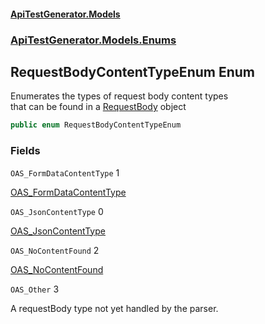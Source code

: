 #### [ApiTestGenerator.Models](ApiTestGenerator.Models.md 'ApiTestGenerator.Models')
### [ApiTestGenerator.Models.Enums](ApiTestGenerator.Models.md#ApiTestGenerator.Models.Enums 'ApiTestGenerator.Models.Enums')

## RequestBodyContentTypeEnum Enum

Enumerates the types of request body content types   
that can be found in a [RequestBody](https://docs.microsoft.com/en-us/dotnet/api/RequestBody 'RequestBody') object

```csharp
public enum RequestBodyContentTypeEnum
```
### Fields

<a name='ApiTestGenerator.Models.Enums.RequestBodyContentTypeEnum.OAS_FormDataContentType'></a>

`OAS_FormDataContentType` 1

[OAS_FormDataContentType](ParseTokens.md#ApiTestGenerator.Models.Consts.ParseTokens.OAS_FormDataContentType 'ApiTestGenerator.Models.Consts.ParseTokens.OAS_FormDataContentType')

<a name='ApiTestGenerator.Models.Enums.RequestBodyContentTypeEnum.OAS_JsonContentType'></a>

`OAS_JsonContentType` 0

[OAS_JsonContentType](ParseTokens.md#ApiTestGenerator.Models.Consts.ParseTokens.OAS_JsonContentType 'ApiTestGenerator.Models.Consts.ParseTokens.OAS_JsonContentType')

<a name='ApiTestGenerator.Models.Enums.RequestBodyContentTypeEnum.OAS_NoContentFound'></a>

`OAS_NoContentFound` 2

[OAS_NoContentFound](ParseTokens.md#ApiTestGenerator.Models.Consts.ParseTokens.OAS_NoContentFound 'ApiTestGenerator.Models.Consts.ParseTokens.OAS_NoContentFound')

<a name='ApiTestGenerator.Models.Enums.RequestBodyContentTypeEnum.OAS_Other'></a>

`OAS_Other` 3

A requestBody type not yet handled by the parser.